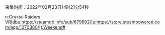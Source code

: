 采集时间：2022年02月23日14时21分54秒

n:Crystal Raiders VR|dbu:https://steamdb.info/sub/679692/|u:https://store.steampowered.com/app/1270380/|t:Weekend#
